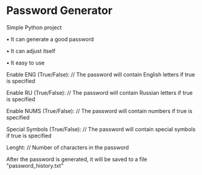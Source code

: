 # Password Generator
Simple Python project

• It can generate a good password

• It can adjust itself

• It easy to use

Enable ENG (True/False): // The password will contain English letters if true is specified

Enable RU (True/False): // The password will contain Russian letters if true is specified

Enable NUMS (True/False): // The password will contain numbers if true is specified

Special Symbols (True/False): // The password will contain special symbols if true is specified

Lenght: // Number of characters in the password

After the password is generated, it will be saved to a file "password_history.txt"
